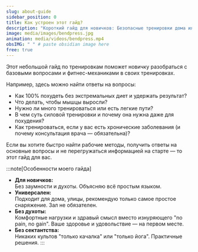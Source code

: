 ```yaml
---
slug: about-guide
sidebar_position: 0
title: Как устроен этот гайд?
description: "Короткий гайд для новичков: Безопасные тренировки дома или на улице без сложностей"
image: media/images/bendpress.jpg
animation: media/videos/bendpress.mp4
obsIMG: " " # paste obsidian image here
free: true
---
```

Этот небольшой гайд по тренировкам поможет новичку разобраться с базовыми вопросами и фитнес-механиками в своих тренировках.

Например, здесь можно найти ответы на вопросы:
- Как 100% похудеть без экстремальных диет и удержать результат?
- Что делать, чтобы мышцы выросли?
- Нужно ли много тренироваться или есть легкие пути?
- В чем суть силовой тренировки и почему она нужна даже для похудения?
- Как тренироваться, если у вас есть хронические заболевания (и почему консультация врача — обязательна)?

 Если вы хотите быстро найти рабочие методы, получить ответы на основные вопросы и не перегружаться информацией на старте — то этот гайд для вас.

:::note[Особенности моего гайда]  
- **Для новичков:**  
  Без заумности и духоты. Объясняю всё простым языком.
- **Универсален:**  
  Подходит для дома, улицы, рекомендую только самое простое снаряжение. Зал не обязателен.
- **Без духоты:**  
  Комфортные нагрузки и здравый смысл вместо изнуряющего "no pain, no gain". Ваше здоровье и удовольствие — на первом месте.
- **Без сектантства:**  
  Никаких культов "только качалка" или "только йога". Практичные решения.
:::


